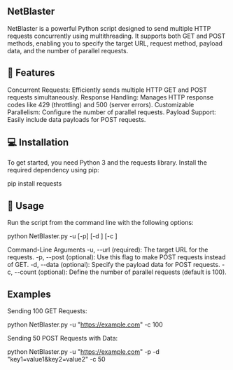 ## NetBlaster
NetBlaster is a powerful Python script designed to send multiple HTTP requests concurrently using multithreading. It supports both GET and POST methods, enabling you to specify the target URL, request method, payload data, and the number of parallel requests.

## 🚀 Features
Concurrent Requests: Efficiently sends multiple HTTP GET and POST requests simultaneously.
Response Handling: Manages HTTP response codes like 429 (throttling) and 500 (server errors).
Customizable Parallelism: Configure the number of parallel requests.
Payload Support: Easily include data payloads for POST requests.

## 💻 Installation
To get started, you need Python 3 and the requests library. Install the required dependency using pip:

pip install requests

## 📜 Usage
Run the script from the command line with the following options:

python NetBlaster.py -u <URL> [-p] [-d <DATA>] [-c <COUNT>]

Command-Line Arguments
-u, --url (required): The target URL for the requests.
-p, --post (optional): Use this flag to make POST requests instead of GET.
-d, --data (optional): Specify the payload data for POST requests.
-c, --count (optional): Define the number of parallel requests (default is 100).

## Examples
Sending 100 GET Requests:

python NetBlaster.py -u "https://example.com" -c 100

Sending 50 POST Requests with Data:

python NetBlaster.py -u "https://example.com" -p -d "key1=value1&key2=value2" -c 50
